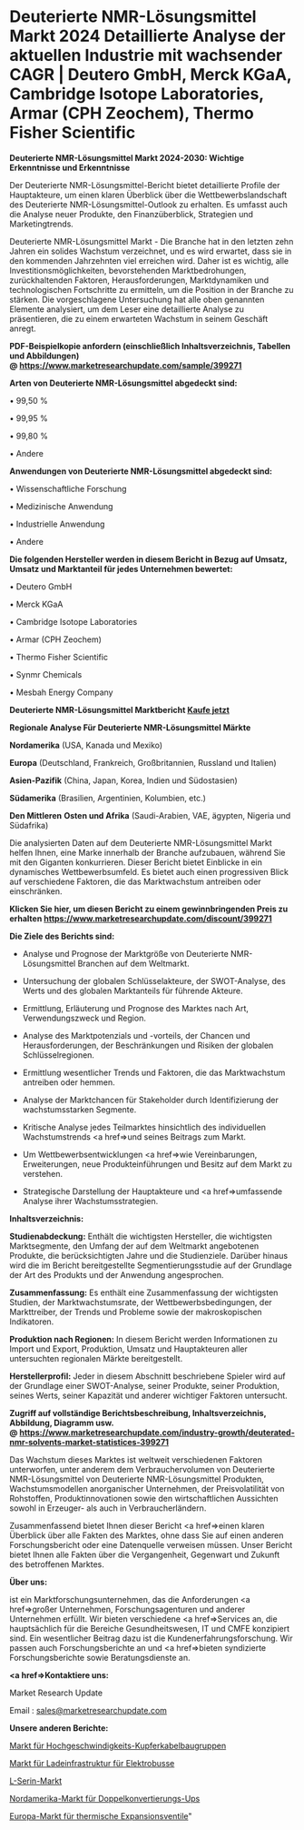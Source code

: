 # Deuterierte NMR-Lösungsmittel Markt 2024 Detaillierte Analyse der aktuellen Industrie mit wachsender CAGR | Deutero GmbH, Merck KGaA, Cambridge Isotope Laboratories, Armar (CPH Zeochem), Thermo Fisher Scientific

<strong>Deuterierte NMR-Lösungsmittel Markt 2024-2030: Wichtige Erkenntnisse und Erkenntnisse</strong>

Der Deuterierte NMR-Lösungsmittel-Bericht bietet detaillierte Profile der Hauptakteure, um einen klaren Überblick über die Wettbewerbslandschaft des Deuterierte NMR-Lösungsmittel-Outlook zu erhalten. Es umfasst auch die Analyse neuer Produkte, den Finanzüberblick, Strategien und Marketingtrends.

Deuterierte NMR-Lösungsmittel Markt - Die Branche hat in den letzten zehn Jahren ein solides Wachstum verzeichnet, und es wird erwartet, dass sie in den kommenden Jahrzehnten viel erreichen wird. Daher ist es wichtig, alle Investitionsmöglichkeiten, bevorstehenden Marktbedrohungen, zurückhaltenden Faktoren, Herausforderungen, Marktdynamiken und technologischen Fortschritte zu ermitteln, um die Position in der Branche zu stärken. Die vorgeschlagene Untersuchung hat alle oben genannten Elemente analysiert, um dem Leser eine detaillierte Analyse zu präsentieren, die zu einem erwarteten Wachstum in seinem Geschäft anregt.

<strong><b>PDF-Beispielkopie anfordern (einschließlich Inhaltsverzeichnis, Tabellen und Abbildungen) @ </b></strong><strong><a href=https://www.marketresearchupdate.com/sample/399271><strong>https://www.marketresearchupdate.com/sample/399271</u></a></strong></strong>

<strong>Arten von Deuterierte NMR-Lösungsmittel abgedeckt sind:</strong>

•  99,50 %

•  99,95 %

•  99,80 %

• Andere

<strong>Anwendungen von Deuterierte NMR-Lösungsmittel abgedeckt sind:</strong>

• Wissenschaftliche Forschung

• Medizinische Anwendung

• Industrielle Anwendung

• Andere

<strong>Die folgenden Hersteller werden in diesem Bericht in Bezug auf Umsatz, Umsatz und Marktanteil für jedes Unternehmen bewertet:</strong>

• Deutero GmbH

• Merck KGaA

• Cambridge Isotope Laboratories

• Armar (CPH Zeochem)

• Thermo Fisher Scientific

• Synmr Chemicals

• Mesbah Energy Company

<strong>Deuterierte NMR-Lösungsmittel Marktbericht <a href=https://www.marketresearchupdate.com/buynow/399271>Kaufe jetzt</a></strong>

<strong>Regionale Analyse Für Deuterierte NMR-Lösungsmittel Märkte</strong>

<strong>Nordamerika</strong> (USA, Kanada und Mexiko)

<strong>Europa</strong> (Deutschland, Frankreich, Großbritannien, Russland und Italien)

<strong>Asien-Pazifik</strong> (China, Japan, Korea, Indien und Südostasien)

<strong>Südamerika</strong> (Brasilien, Argentinien, Kolumbien, etc.)

<strong>Den Mittleren</strong> <strong>Osten und Afrika</strong> (Saudi-Arabien, VAE, ägypten, Nigeria und Südafrika)

Die analysierten Daten auf dem Deuterierte NMR-Lösungsmittel Markt helfen Ihnen, eine Marke innerhalb der Branche aufzubauen, während Sie mit den Giganten konkurrieren. Dieser Bericht bietet Einblicke in ein dynamisches Wettbewerbsumfeld. Es bietet auch einen progressiven Blick auf verschiedene Faktoren, die das Marktwachstum antreiben oder einschränken.

<strong>Klicken Sie hier, um diesen Bericht zu einem gewinnbringenden Preis zu erhalten
</strong><strong><a href=https://www.marketresearchupdate.com/discount/399271>https://www.marketresearchupdate.com/discount/399271</b></u></strong></a>

<strong>Die Ziele des Berichts sind:</strong>

- Analyse und Prognose der Marktgröße von Deuterierte NMR-Lösungsmittel Branchen auf dem Weltmarkt.

- Untersuchung der globalen Schlüsselakteure, der SWOT-Analyse, des Werts und des globalen Marktanteils für führende Akteure.

- Ermittlung, Erläuterung und Prognose des Marktes nach Art, Verwendungszweck und Region.

- Analyse des Marktpotenzials und -vorteils, der Chancen und Herausforderungen, der Beschränkungen und Risiken der globalen Schlüsselregionen.

- Ermittlung wesentlicher Trends und Faktoren, die das Marktwachstum antreiben oder hemmen.

- Analyse der Marktchancen für Stakeholder durch Identifizierung der wachstumsstarken Segmente.

- Kritische Analyse jedes Teilmarktes hinsichtlich des individuellen Wachstumstrends <a href=>und</a> seines Beitrags zum Markt.

- Um Wettbewerbsentwicklungen <a href=>wie</a> Vereinbarungen, Erweiterungen, neue Produkteinführungen und Besitz auf dem Markt zu verstehen.

- Strategische Darstellung der Hauptakteure und <a href=>umfas</a>sende Analyse ihrer Wachstumsstrategien.

<strong>Inhaltsverzeichnis:</strong>

<strong>Studienabdeckung:</strong> Enthält die wichtigsten Hersteller, die wichtigsten Marktsegmente, den Umfang der auf dem Weltmarkt angebotenen Produkte, die berücksichtigten Jahre und die Studienziele. Darüber hinaus wird die im Bericht bereitgestellte Segmentierungsstudie auf der Grundlage der Art des Produkts und der Anwendung angesprochen.

<strong>Zusammenfassung:</strong> Es enthält eine Zusammenfassung der wichtigsten Studien, der Marktwachstumsrate, der Wettbewerbsbedingungen, der Markttreiber, der Trends und Probleme sowie der makroskopischen Indikatoren.

<strong>Produktion nach Regionen:</strong> In diesem Bericht werden Informationen zu Import und Export, Produktion, Umsatz und Hauptakteuren aller untersuchten regionalen Märkte bereitgestellt.

<strong>Herstellerprofil:</strong> Jeder in diesem Abschnitt beschriebene Spieler wird auf der Grundlage einer SWOT-Analyse, seiner Produkte, seiner Produktion, seines Werts, seiner Kapazität und anderer wichtiger Faktoren untersucht.

<strong><b>Zugriff auf vollständige Berichtsbeschreibung, Inhaltsverzeichnis, Abbildung, Diagramm usw. @ </b></strong><strong><a href=https://www.marketresearchupdate.com/industry-growth/deuterated-nmr-solvents-market-statistices-399271>https://www.marketresearchupdate.com/industry-growth/deuterated-nmr-solvents-market-statistices-399271</a></strong>

Das Wachstum dieses Marktes ist weltweit verschiedenen Faktoren unterworfen, unter anderem dem Verbrauchervolumen von Deuterierte NMR-Lösungsmittel von Deuterierte NMR-Lösungsmittel Produkten, Wachstumsmodellen anorganischer Unternehmen, der Preisvolatilität von Rohstoffen, Produktinnovationen sowie den wirtschaftlichen Aussichten sowohl in Erzeuger- als auch in Verbraucherländern.

Zusammenfassend bietet Ihnen dieser Bericht <a href=>einen</a> klaren Überblick über alle Fakten des Marktes, ohne dass Sie auf einen anderen Forschungsbericht oder eine Datenquelle verweisen müssen. Unser Bericht bietet Ihnen alle Fakten über die Vergangenheit, Gegenwart und Zukunft des betroffenen Marktes.

<strong>Über uns:</strong>

 ist ein Marktforschungsunternehmen, das die Anforderungen <a href=>großer</a> Unternehmen, Forschungsagenturen und anderer Unternehmen erfüllt. Wir bieten verschiedene <a href=>Services</a> an, die hauptsächlich für die Bereiche Gesundheitswesen, IT und CMFE konzipiert sind. Ein wesentlicher Beitrag dazu ist die Kundenerfahrungsforschung. Wir passen auch Forschungsberichte an und <a href=>bieten</a> syndizierte Forschungsberichte sowie Beratungsdienste an.

<strong><a href=>Kontaktiere uns:</a></strong>

Market Research Update

Email : sales@marketresearchupdate.com

<strong>Unsere anderen Berichte:</strong>

<a href=https://www.linkedin.com/pulse/high-speed-copper-cables-assemblies-market>Markt für Hochgeschwindigkeits-Kupferkabelbaugruppen</a>

<a href=https://www.linkedin.com/pulse/electric-bus-charging-infrastruct-market-size-1f>Markt für Ladeinfrastruktur für Elektrobusse</a>

<a href=https://www.linkedin.com/pulse/l-serine-market-2023-analysis-growth-drivers-vendors-landscape>L-Serin-Markt</a>

<a href=https://www.linkedin.com/pulse/north-america-double-conversion-ups-market-2023>Nordamerika-Markt für Doppelkonvertierungs-Ups</a>

<a href=https://www.linkedin.com/pulse/europe-thermal-expansion-valves-market-2023-comprehensive>Europa-Markt für thermische Expansionsventile</a>"
